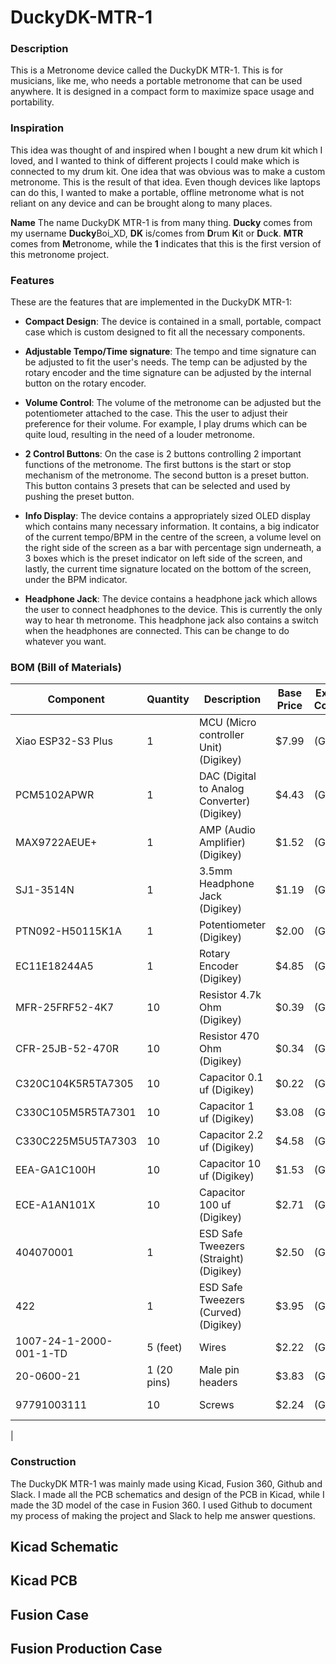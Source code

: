# DuckyDK-MTR-1

### Description
This is a Metronome device called the DuckyDK MTR-1. This is for musicians, like me, who needs a portable metronome that can be used anywhere. It is designed in a compact form to maximize space usage and portability. 

### Inspiration
This idea was thought of and inspired when I bought a new drum kit which I loved, and I wanted to think of different projects I could make which is connected to my drum kit. One idea that was obvious was to make a custom metronome. This is the result of that idea. Even though devices like laptops can do this, I wanted to make a portable, offline metronome what is not reliant on any device and can be brought along to many places. 

**Name**
The name DuckyDK MTR-1 is from many thing. **Ducky** comes from my username **Ducky**Boi_XD, **DK** is/comes from **D**rum **K**it or **D**uc**k**. **MTR** comes from **M**etronome, while the **1** indicates that this is the first version of this metronome project.

### Features 
These are the features that are implemented in the DuckyDK MTR-1:
- **Compact Design**: The device is contained in a small, portable, compact case which is custom designed to fit all the necessary components. 

- **Adjustable Tempo/Time signature**: The tempo and time signature can be adjusted to fit the user's needs. The temp can be adjusted by the rotary encoder and the time signature can be adjusted by the internal button on the rotary encoder.

- **Volume Control**: The volume of the metronome can be adjusted but the potentiometer attached to the case. This the user to adjust their preference for their volume. For example, I play drums which can be quite loud, resulting in the need of a louder metronome.

- **2 Control Buttons**: On the case is 2 buttons controlling 2 important functions of the metronome. The first buttons is the start or stop mechanism of the metronome. The second button is a preset button. This button contains 3 presets that can be selected and used by pushing the preset button.

- **Info Display**: The device contains a appropriately sized OLED display which contains many necessary information. It contains, a big indicator of the current tempo/BPM in the centre of the screen, a volume level on the right side of the screen as a bar with percentage sign underneath, a 3 boxes which is the preset indicator on left side of the screen, and lastly, the current time signature located on the bottom of the screen, under the BPM indicator.

- **Headphone Jack**: The device contains a headphone jack which allows the user to connect headphones to the device. This is currently the only way to hear th metronome. This headphone jack also contains a switch when the headphones are connected. This can be change to do whatever you want.

### BOM (Bill of Materials)

| Component | Quantity | Description | Base Price | Extra Costs | Link | 
|-----------|----------|-------------|------------|-------------|------|
| Xiao ESP32-S3 Plus | 1 | MCU (Micro controller Unit) (Digikey) | $7.99 | (GST) | https://www.digikey.co.nz/en/products/detail/seeed-technology-co-ltd/102010671/26553873 | 
| PCM5102APWR | 1 | DAC (Digital to Analog Converter) (Digikey) | $4.43 | (GST) | https://www.digikey.co.nz/en/products/detail/texas-instruments/PCM5102APWR/3727211?s=N4IgTCBcDaIAoGECyBWAjABjAQTgdQCUQBdAXyA |
| MAX9722AEUE+ | 1 | AMP (Audio Amplifier) (Digikey) | $1.52  | (GST) | https://www.digikey.co.nz/en/products/detail/analog-devices-inc-maxim-integrated/MAX9722AEUE/1495288 | 
| SJ1-3514N | 1 | 3.5mm Headphone Jack (Digikey) | $1.19  | (GST) | https://www.digikey.co.nz/en/products/detail/same-sky-formerly-cui-devices/sj1-3514n/738685 | 
| PTN092-H50115K1A | 1 | Potentiometer (Digikey) | $2.00  | (GST) | https://www.digikey.co.nz/en/products/detail/same-sky-formerly-cui-devices/PTN092-H50115K1A/24767692 |
| EC11E18244A5 | 1 | Rotary Encoder (Digikey) | $4.85 | (GST) | https://www.digikey.co.nz/en/products/detail/alps-alpine/ec11e18244a5/21721665 |
| MFR-25FRF52-4K7 | 10 | Resistor 4.7k Ohm (Digikey) | $0.39 | (GST) | https://www.digikey.co.nz/en/products/detail/yageo/MFR-25FRF52-4K7/9139057 | 
| CFR-25JB-52-470R | 10 | Resistor 470 Ohm (Digikey) | $0.34 | (GST) | https://www.digikey.co.nz/en/products/detail/yageo/CFR-25JB-52-470R/2211 | 
| C320C104K5R5TA7305 | 10 | Capacitor 0.1 uf (Digikey) | $0.22 | (GST) | https://www.digikey.co.nz/en/products/detail/kemet/C320C104K5R5TA7305/12701231 |
| C330C105M5R5TA7301 | 10 | Capacitor 1 uf (Digikey) | $3.08 | (GST) | https://www.digikey.co.nz/en/products/detail/kemet/C330C105M5R5TA7301/14681306 |
| C330C225M5U5TA7303 | 10 | Capacitor 2.2 uf (Digikey) | $4.58 | (GST) | https://www.digikey.co.nz/en/products/detail/kemet/C330C225M5U5TA7303/6562327 |
| EEA-GA1C100H | 10 | Capacitor 10 uf (Digikey) | $1.53 | (GST) | https://www.digikey.co.nz/en/products/detail/panasonic-electronic-components/EEA-GA1C100H/2513289 |
| ECE-A1AN101X | 10 | Capacitor 100 uf (Digikey) | $2.71 | (GST) | https://www.digikey.co.nz/en/products/detail/panasonic-electronic-components/ECE-A1AN101X/364922 | 
| 404070001 | 1 | ESD Safe Tweezers (Straight) (Digikey) | $2.50 | (GST) | https://www.digikey.co.nz/en/products/detail/seeed-technology-co-ltd/404070001/5488233 |
| 422 | 1 | ESD Safe Tweezers (Curved) (Digikey) | $3.95 | (GST) | https://www.digikey.co.nz/en/products/detail/adafruit-industries-llc/422/7241434 |
| 1007-24-1-2000-001-1-TD | 5 (feet) | Wires | $2.22 | (GST) | https://www.digikey.co.nz/en/products/detail/cnc-tech/1007-24-1-2000-001-1-TD/17799235 |
| 20-0600-21 | 1 (20 pins) | Male pin headers | $3.83 | (GST) | https://www.digikey.co.nz/en/products/detail/aries-electronics/20-0600-21/4207162 |
| 97791003111 | 10 | Screws | $2.24 | (GST) | https://www.digikey.co.nz/en/products/detail/w%C3%BCrth-elektronik/97791003111/10056389 | 
|





### Construction
The DuckyDK MTR-1 was mainly made using Kicad, Fusion 360, Github and Slack. I made all the PCB schematics and design of the PCB in Kicad, while I made the 3D model of the case in Fusion 360. I used Github to document my process of making the project and Slack to help me answer questions.

## Kicad Schematic

## Kicad PCB

## Fusion Case

## Fusion Production Case
